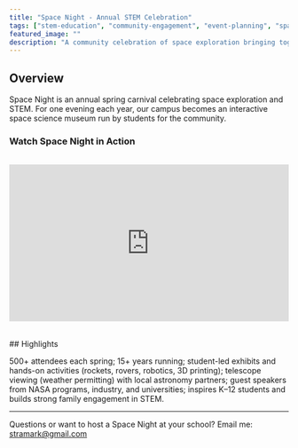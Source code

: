 ```yaml
---
title: "Space Night - Annual STEM Celebration"
tags: ["stem-education", "community-engagement", "event-planning", "space-science"]
featured_image: ""
description: "A community celebration of space exploration bringing together 500+ students, families, and educators annually"
---
```


## Overview

Space Night is an annual spring carnival celebrating space exploration and STEM. For one evening each year, our campus becomes an interactive space science museum run by students for the community.

### Watch Space Night in Action

<div style="position: relative; padding-bottom: 56.25%; height: 0; overflow: hidden; max-width: 100%; margin: 2rem 0;">
  <iframe style="position: absolute; top: 0; left: 0; width: 100%; height: 100%;" src="https://www.youtube.com/embed/pL3T8TqyRd0?si=4H9tVTaK8fmtgyUf" title="YouTube video player" frameborder="0" allow="accelerometer; autoplay; clipboard-write; encrypted-media; gyroscope; picture-in-picture; web-share" referrerpolicy="strict-origin-when-cross-origin" allowfullscreen></iframe>
</div>
## Highlights

500+ attendees each spring; 15+ years running; student-led exhibits and hands-on activities (rockets, rovers, robotics, 3D printing); telescope viewing (weather permitting) with local astronomy partners; guest speakers from NASA programs, industry, and universities; inspires K–12 students and builds strong family engagement in STEM.

---

Questions or want to host a Space Night at your school? Email me: [stramark@gmail.com](mailto:stramark@gmail.com)